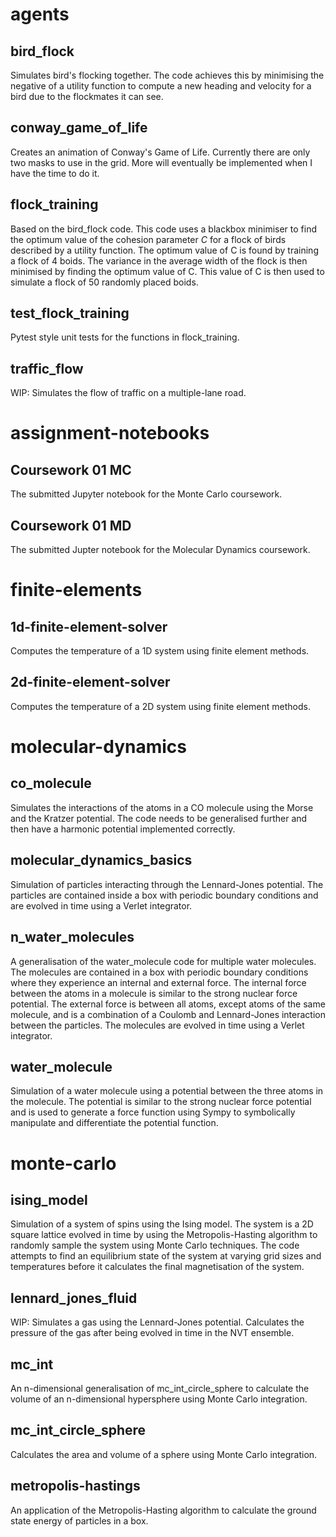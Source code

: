 # agents
## bird_flock
Simulates bird's flocking together. The code achieves this by minimising the
negative of a utility function to compute a new heading and velocity for a
bird due to the flockmates it can see.
## conway_game_of_life
Creates an animation of Conway's Game of Life. Currently there are only two
masks to use in the grid. More will eventually be implemented when I have
the time to do it.
## flock_training
Based on the bird_flock code. This code uses a blackbox minimiser to find the
optimum value of the cohesion parameter *C* for a flock of birds described by
a utility function. The optimum value of C is found by training a flock of 4
boids. The variance in the average width of the flock is then minimised by
finding the optimum value of C. This value of C is then used to simulate a flock
of 50 randomly placed boids.
## test_flock_training
Pytest style unit tests for the functions in flock_training.
## traffic_flow
WIP: Simulates the flow of traffic on a multiple-lane road.

# assignment-notebooks
## Coursework 01 MC
The submitted Jupyter notebook for the Monte Carlo coursework.
## Coursework 01 MD
The submitted Jupter notebook for the Molecular Dynamics coursework.

# finite-elements
## 1d-finite-element-solver
Computes the temperature of a 1D system using finite element methods.
## 2d-finite-element-solver
Computes the temperature of a 2D system using finite element methods.

# molecular-dynamics
## co_molecule
Simulates the interactions of the atoms in a CO molecule using the Morse and the
Kratzer potential. The code needs to be generalised further and then have a
harmonic potential implemented correctly.
## molecular_dynamics_basics
Simulation of particles interacting through the Lennard-Jones
potential. The particles are contained inside a box with periodic boundary
conditions and are evolved in time using a Verlet integrator.
## n_water_molecules
A generalisation of the water_molecule code for multiple water molecules. The
molecules are contained in a box with periodic boundary conditions where they
experience an internal and external force. The internal force between the atoms
in a molecule is similar to the strong nuclear force potential. The external
force is between all atoms, except atoms of the same molecule, and is a
combination of a Coulomb and Lennard-Jones interaction between the particles.
The molecules are evolved in time using a Verlet integrator.
## water_molecule
Simulation of a water molecule using a potential between the three atoms in the
molecule. The potential is similar to the strong nuclear force potential and is
used to generate a force function using Sympy to symbolically manipulate and
differentiate the potential function.

# monte-carlo
## ising_model
Simulation of a system of spins using the Ising model. The system is a 2D square
lattice evolved in time by using the Metropolis-Hasting algorithm to randomly
sample the system using Monte Carlo techniques. The code attempts to find an
equilibrium state of the system at varying grid sizes and temperatures before
it calculates the final magnetisation of the system.
## lennard_jones_fluid
WIP: Simulates a gas using the Lennard-Jones potential. Calculates the pressure
of the gas after being evolved in time in the NVT ensemble.
## mc_int
An n-dimensional generalisation of mc_int_circle_sphere to calculate the volume
of an n-dimensional hypersphere using Monte Carlo integration.
## mc_int_circle_sphere
Calculates the area and volume of a sphere using Monte Carlo integration.
## metropolis-hastings
An application of the Metropolis-Hasting algorithm to calculate the ground
state energy of particles in a box.
